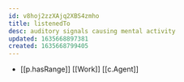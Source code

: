 ```yaml
---
id: v8hoj2zzXAjq2XBS4zmho
title: listenedTo
desc: auditory signals causing mental activity
updated: 1635668897381
created: 1635668799405
---
```


- [[p.hasRange]] [[Work]] [[c.Agent]]
